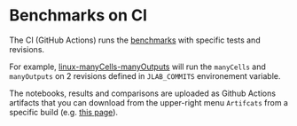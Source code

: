 # Benchmarks on CI

The CI (GitHub Actions) runs the [benchmarks](./../benchmarks/index) with specific tests and revisions.

For example, [linux-manyCells-manyOutputs](https://github.com/jupyterlab/benchmarks/blob/master/.github/workflows/linux-manyCells-manyOutputs.yml) will run the `manyCells` and `manyOutputs` on 2 revisions defined in `JLAB_COMMITS` environement variable.

The notebooks, results and comparisons are uploaded as Github Actions artifacts that you can download from the upper-right menu `Artifcats` from a specific build (e.g. [this page](https://github.com/jupyterlab/benchmarks/runs/1034124003?check_suite_focus=true)).
